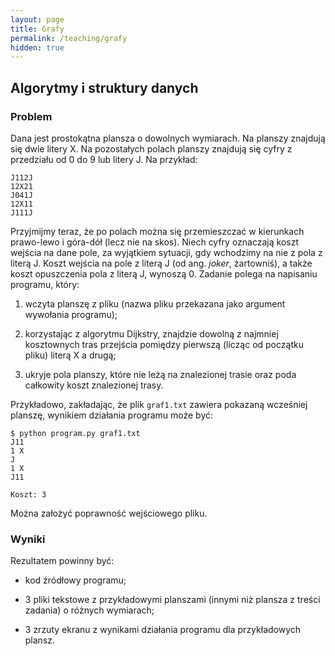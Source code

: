 ```yaml
---
layout: page
title: Grafy
permalink: /teaching/grafy
hidden: true
---
```


## Algorytmy i struktury danych

### Problem

Dana jest prostokątna plansza o dowolnych wymiarach. Na planszy znajdują się dwie litery X. Na pozostałych polach planszy znajdują się cyfry z przedziału od 0 do 9 lub litery J. Na przykład:

```
J112J
12X21
J041J
12X11
J111J
```

Przyjmijmy teraz, że po polach można się przemieszczać w kierunkach prawo-lewo i góra-dół (lecz nie na skos). Niech cyfry oznaczają koszt wejścia na dane pole, za wyjątkiem sytuacji, gdy wchodzimy na nie z pola z literą J. Koszt wejścia na pole z literą J (od ang. _joker_, żartowniś), a także koszt opuszczenia pola z literą J, wynoszą 0. Zadanie polega na napisaniu programu, który:

1. wczyta planszę z pliku (nazwa pliku przekazana jako argument wywołania programu);

2. korzystając z algorytmu Dijkstry, znajdzie dowolną z najmniej kosztownych tras przejścia pomiędzy pierwszą (licząc od początku pliku) literą X a drugą;

3. ukryje pola planszy, które nie leżą na znalezionej trasie oraz poda całkowity koszt znalezionej trasy.

Przykładowo, zakładając, że plik `graf1.txt` zawiera pokazaną wcześniej planszę, wynikiem działania programu może być:

```
$ python program.py graf1.txt
J11
1 X
J
1 X
J11

Koszt: 3
```

Można założyć poprawność wejściowego pliku.

### Wyniki

Rezultatem powinny być:

* kod źródłowy programu;

* 3 pliki tekstowe z przykładowymi planszami (innymi niż plansza z treści zadania) o różnych wymiarach;

* 3 zrzuty ekranu z wynikami działania programu dla przykładowych plansz.

